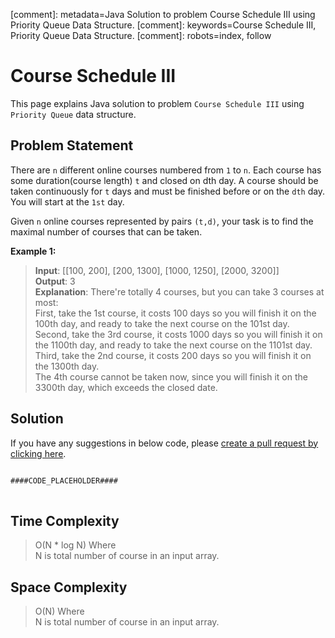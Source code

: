 [comment]: metadata=Java Solution to problem Course Schedule III using Priority Queue Data Structure.
[comment]: keywords=Course Schedule III, Priority Queue Data Structure.
[comment]: robots=index, follow


<h1>Course Schedule III</h1>
<p>
This page explains Java solution to problem <code class="inline">Course Schedule III</code> using <code class="inline">Priority Queue</code> data structure.
</p>


<h2 class="heading">Problem Statement</h2>
<p>
There are <code class="inline">n</code> different online courses numbered from <code class="inline">1</code> to <code class="inline">n</code>. Each course has some duration(course length) <code class="inline">t</code> and closed on dth day. A course should be taken continuously for <code class="inline">t</code> days and must be finished before or on the <code class="inline">dth</code> day. You will start at the <code class="inline">1st</code> day.
</p>
<p>
Given <code class="inline">n</code> online courses represented by pairs <code class="inline">(t,d)</code>, your task is to find the maximal number of courses that can be taken.
</p>

<b>Example 1:</b>
<blockquote>
<p>
<b>Input</b>: [[100, 200], [200, 1300], [1000, 1250], [2000, 3200]]<br/>
<b>Output</b>: 3<br/>
<b>Explanation</b>: There're totally 4 courses, but you can take 3 courses at most: <br/>
First, take the 1st course, it costs 100 days so you will finish it on the 100th day, and ready to take the next course on the 101st day.<br/>
Second, take the 3rd course, it costs 1000 days so you will finish it on the 1100th day, and ready to take the next course on the 1101st day.<br/> 
Third, take the 2nd course, it costs 200 days so you will finish it on the 1300th day. <br/>
The 4th course cannot be taken now, since you will finish it on the 3300th day, which exceeds the closed date.
</p>
</blockquote>


<h2 class="heading">Solution</h2>
If you have any suggestions in below code, please <a href="####LINK_PLACEHOLDER####" target="_blank" rel="noopener noreferrer" class="absolute">create a pull request by clicking here</a>.
<pre>
<code class="language-java">
####CODE_PLACEHOLDER####
</code>
</pre>


<h2 class="heading">Time Complexity</h2>
<blockquote>
<p>
O(N * log N) Where <br />
N is total number of course in an input array.
</p>
</blockquote>


<h2 class="heading">Space Complexity</h2>
<blockquote>
<p>
O(N) Where <br />
N is total number of course in an input array.
</p>
</blockquote>